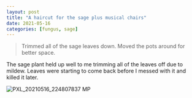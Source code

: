 ```yaml
---
layout: post
title: "A haircut for the sage plus musical chairs"
date: 2021-05-16
categories: [fungus, sage]
---
```


> Trimmed all of the sage leaves down. Moved the pots around for better space.

The sage plant held up well to me trimming all of the leaves off due to mildew. Leaves were starting to come back before I messed with it and killed it later.

![PXL_20210516_224807837 MP](https://user-images.githubusercontent.com/352979/124211389-02769f00-dabb-11eb-8a42-b26e5b6cc9d2.jpg)
